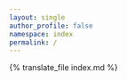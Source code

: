 ```yaml
---
layout: single
author_profile: false
namespace: index
permalink: /
---
```


{% translate_file index.md %}